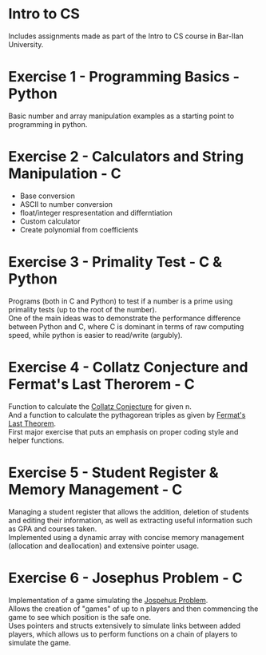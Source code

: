 # Intro to CS
Includes assignments made as part of the Intro to CS course in Bar-Ilan University.
# Exercise 1 - Programming Basics - Python
Basic number and array manipulation examples as a starting point to programming in python.
# Exercise 2 - Calculators and String Manipulation - C
- Base conversion  
- ASCII to number conversion  
- float/integer respresentation and differntiation  
- Custom calculator  
- Create polynomial from coefficients  
# Exercise 3 - Primality Test - C & Python
Programs (both in C and Python) to test if a number is a prime using primality tests (up to the root of the number).  
One of the main ideas was to demonstrate the performance difference between Python and C, where C is dominant in terms of raw computing speed, while python is easier to read/write (argubly).  
# Exercise 4 - Collatz Conjecture and Fermat's Last Therorem - C
Function to calculate the [Collatz Conjecture](https://en.wikipedia.org/wiki/Collatz_conjecture) for given n.  
And a function to calculate the pythagorean triples as given by [Fermat's Last Theorem](https://en.wikipedia.org/wiki/Fermat%27s_Last_Theorem).  
First major exercise that puts an emphasis on proper coding style and helper functions.
# Exercise 5 - Student Register & Memory Management - C 
Managing a student register that allows the addition, deletion of students and editing their information, as well as extracting useful information such as GPA and courses taken.  
Implemented using a dynamic array with concise memory management (allocation and deallocation) and extensive pointer usage.
# Exercise 6 - Josephus Problem - C
Implementation of a game simulating the [Jospehus Problem](https://en.wikipedia.org/wiki/Josephus_problem).  
Allows the creation of "games" of up to n players and then commencing the game to see which position is the safe one.  
Uses pointers and structs extensively to simulate links between added players, which allows us to perform functions on a chain of players to simulate the game.  
